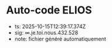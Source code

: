 # Auto-code ELIOS
- ts: 2025-10-15T12:39:17.374Z
- sig: ∞.je.toi.nous.432.528
- note: fichier généré automatiquement